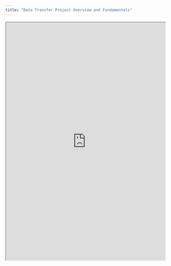```yaml
---
title: "Data Transfer Project Overview and Fundamentals"
---
```



<iframe height="750" width="100%" src="https://ewelton.github.io/ktest/wiki.html#Data%20Transfer%20Project%20Overview%20and%20Fundamentals"></iframe>
